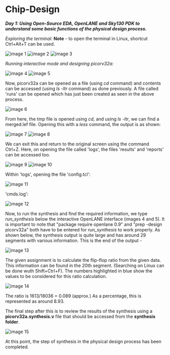 # Chip-Design

***Day 1:
Using Open-Source EDA, OpenLANE and Sky130 PDK to understand some basic functions of the physical design process.***


*Exploring the terminal:*
**Note** - to open the terminal in Linux, shortcut Ctrl+Alt+T can be used.

![image 1](https://github.com/Samudyata99/Chip-Design/blob/main/Day1Picture1.png?raw=true)
![image 2](https://github.com/Samudyata99/Chip-Design/blob/main/Day1Picture2.png?raw=true)
![image 3](https://github.com/Samudyata99/Chip-Design/blob/main/Day1Picture3.png?raw=true)

*Running interactive mode and designing picorv32a:*

![image 4](https://github.com/Samudyata99/Chip-Design/blob/main/Picture4.png?raw=true)
![image 5](https://github.com/Samudyata99/Chip-Design/blob/main/Picture5.png?raw=true)

Now, picorv32a can be opened as a file (using *cd* command) and contents can be accessed (using *ls -ltr* command) as done previously. A file called 'runs' can be opened which has just been created as seen in the above process. 

![image 6](https://github.com/Samudyata99/Chip-Design/blob/main/Picture6.png?raw=true)

From here, the tmp file is opened using *cd*, and using *ls -ltr*, we can find a merged.lef file. Opening this with a *less* command, the output is as shown:

![image 7](https://github.com/Samudyata99/Chip-Design/blob/main/Picture7.png?raw=true)
![image 8](https://github.com/Samudyata99/Chip-Design/blob/main/Picture8.png?raw=true)

We can exit this and return to the original screen using the command Ctrl+Z. Here, on opening the file called 'logs', the files 'results' and 'reports' can be accessed too. 

![image 9](https://github.com/Samudyata99/Chip-Design/blob/main/Picture9.png?raw=true)
![image 10](https://github.com/Samudyata99/Chip-Design/blob/main/Picture10.png?raw=true)

Within 'logs', opening the file 'config.tcl':

![image 11](https://github.com/Samudyata99/Chip-Design/blob/main/Picture11.png?raw=true)

'cmds.log':

![image 12](https://github.com/Samudyata99/Chip-Design/blob/main/Picture12.png?raw=true)

Now, to run the synthesis and find the required information, we type *run_synthesis* below the interactive OpenLANE interface (images 4 and 5). It is important to note that "package require openlane 0.9" and "prep -design picorv32a" both have to be entered for *run_synthesis* to work properly. As shown below, the synthesis output is quite large and has around 29 segments with various information. This is the end of the output - 

![image 13](https://github.com/Samudyata99/Chip-Design/blob/main/Picture13.png?raw=true)

The given assignment is to calculate the flip-flop ratio from the given data. This information can be found in the 20th segment. (Searching on Linux can be done wuth Shift+Ctrl+F). The numbers highlighted in blue show the values to be considered for this ratio calculation. 

![image 14](https://github.com/Samudyata99/Chip-Design/blob/main/Picture14.png?raw=true)

The ratio is 1613/18036 = 0.089 (approx.) As a percentage, this is represented as around 8.93. 

The final step after this is to review the results of the synthesis using a **picorv32a.synthesis.v** file that should be accessed from the **synthesis folder**. 

![image 15](https://github.com/Samudyata99/Chip-Design/blob/main/Picture15.png?raw=true) 

At this point, the step of synthesis in the physical design process has been completed.


